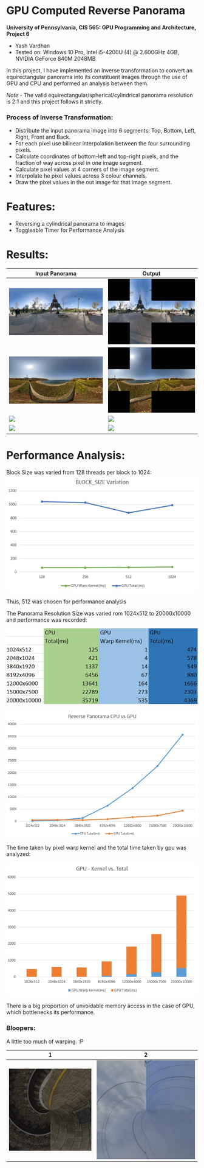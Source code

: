 GPU Computed Reverse Panorama
=============================

**University of Pennsylvania, CIS 565: GPU Programming and Architecture, Project 6**

* Yash Vardhan
* Tested on: Windows 10 Pro, Intel i5-4200U (4) @ 2.600GHz 4GB, NVIDIA GeForce 840M 2048MB

In this project, I have implemented an inverse transformation to convert an equirectangular panorama into its constituent images through the use of GPU and CPU and performed an analysis between them.

*Note* - The valid equirectangular/spherical/cylindrical panorama resolution is 2:1 and this project follows it strictly.

### Process of Inverse Transformation:
* Distribute the input panorama image into 6 segments: Top, Bottom, Left, Right, Front and Back.
* For each pixel use bilinear interpolation between the four surrounding pixels.
* Calculate coordinates of bottom-left and top-right pixels, and the fraction of way across pixel in one image segment.
* Calculate pixel values at 4 corners of the image segment.
* Interpolate he pixel values across 3 colour channels.
* Draw the pixel values in the out image for that image segment.

# Features:
* Reversing a cylindrical panorama to images
* Toggleable Timer for Performance Analysis

# Results:

|  Input Panorama | Output |
| ----------- | ----------- |
| ![](images/1024.jpg) | ![](images/o1024.jpg) |
| ![](images/2048.jpg) | ![](images/o2048.jpg) |
| ![](images/i8.jpg) | ![](images/o8.jpg) |
| ![](images/i6.jpg) | ![](images/o6.jpg) |

# Performance Analysis:

Block Size was varied from 128 threads per block to 1024:
![](images/blocksize.jpg)

Thus, 512 was chosen for performance analysis


The Panorama Resolution Size was varied rom 1024x512 to 20000x10000 and performance was recorded:

![](images/chart.jpg)

![](images/cpuvsgpu.jpg)


The time taken by pixel warp kernel and the total time taken by gpu was analyzed:

![](images/kernelvstotal.jpg)

There is a big proportion of unvoidable memory access in the case of GPU, which bottlenecks its performance.


### Bloopers:
A little too much of warping. :P

|  1 | 2 |
| ----------- | ----------- |
| ![](images/b1.png) | ![](images/b2.png) |
